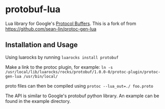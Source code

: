 protobuf-lua
============

Lua library for Google's [Protocol Buffers](http://code.google.com/p/protobuf/).
This is a fork of from https://github.com/sean-lin/protoc-gen-lua

## Installation and Usage

Using luarocks by running ```luarocks install protobuf```

Make a link to the protoc plugin, for example:
```ln -s /usr/local/lib/luarocks/rocks/protobuf/1.0.0-0/protoc-plugin/protoc-gen-lua /usr/bin/local/```

proto files can then be compiled using ```protoc --lua_out=./ foo.proto```

The API is similar to Google's protobuf python library. An example can be found in the example directory.
